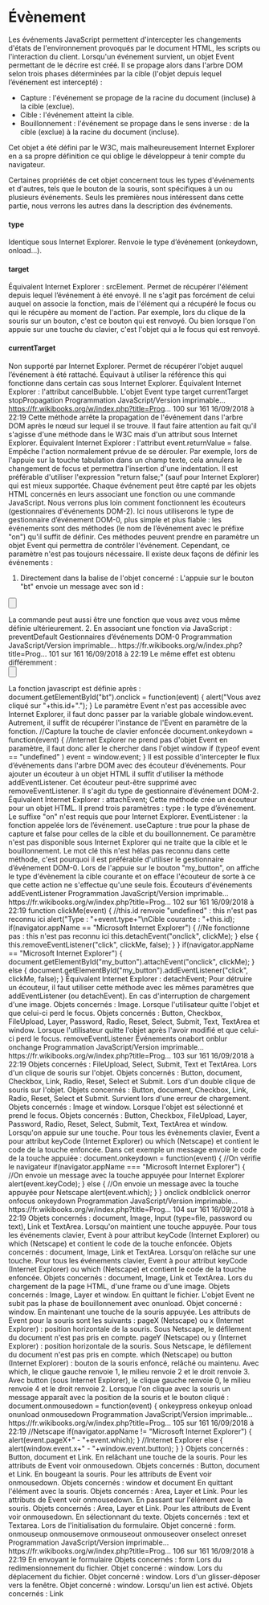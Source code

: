 # Évènement
Les événements JavaScript permettent d'intercepter les changements d'états de l'environnement provoqués par le document HTML, les scripts ou l'interaction du client. Lorsqu'un événement survient, un objet Event permettant de le décrire est créé. Il se propage alors dans l'arbre DOM selon trois phases déterminées par la cible (l'objet depuis lequel l’événement est intercepté) :

- Capture : l'événement se propage de la racine du document (incluse) à la cible (exclue).
- Cible : l'événement atteint la cible.
- Bouillonnement : l'événement se propage dans le sens inverse : de la cible (exclue) à la racine du document (incluse).

Cet objet a été défini par le W3C, mais malheureusement Internet Explorer en a sa propre définition ce qui oblige le développeur à tenir compte du navigateur.

Certaines propriétés de cet objet concernent tous les types d'événements et d'autres, tels que le bouton de la souris, sont spécifiques à un ou plusieurs événements. Seuls les premières nous intéressent dans cette partie, nous verrons les autres dans la description des événements.

#### type
Identique sous Internet Explorer.
Renvoie le type d’événement (onkeydown, onload...).

#### target
Équivalent Internet Explorer : srcElement.
Permet de récupérer l'élément depuis lequel l’événement à été envoyé. Il ne s'agit pas forcément de celui auquel on associe la fonction, mais de l'élément qui a récupéré le focus ou qui le récupère au moment de l'action. Par exemple, lors
du clique de la souris sur un bouton, c'est ce bouton qui est renvoyé. Ou bien lorsque l'on appuie sur une touche du clavier, c'est l'objet qui a le focus qui est renvoyé.

#### currentTarget
Non supporté par Internet Explorer.
Permet de récupérer l'objet auquel l’événement à été rattaché. Équivaut à utiliser la référence this qui fonctionne dans
certain cas sous Internet Explorer.
Équivalent Internet Explorer : l'attribut cancelBubble.
L'objet Event
type
target
currentTarget
stopPropagation
Programmation JavaScript/Version imprimable... https://fr.wikibooks.org/w/index.php?title=Prog...
100 sur 161 16/09/2018 à 22:19
Cette méthode arrête la propagation de l'événement dans l'arbre DOM après le nœud sur lequel il se trouve. Il faut faire
attention au fait qu'il s'agisse d'une méthode dans le W3C mais d'un attribut sous Internet Explorer.
Équivalent Internet Explorer : l'attribut event.returnValue = false.
Empêche l'action normalement prévue de se dérouler. Par exemple, lors de l'appuie sur la touche tabulation dans un
champ texte, cela annulera le changement de focus et permettra l'insertion d'une indentation. Il est préférable d'utiliser
l'expression "return false;" (sauf pour Internet Explorer) qui est mieux supportée.
Chaque événement peut être capté par les objets HTML concernés en leurs associant une fonction ou une commande
JavaScript. Nous verrons plus loin comment fonctionnent les écouteurs (gestionnaires d'événements DOM-2). Ici nous
utiliserons le type de gestionnaire d’événement DOM-0, plus simple et plus fiable : les événements sont des méthodes
(le nom de l’événement avec le préfixe "on") qu'il suffit de définir. Ces méthodes peuvent prendre en paramètre un objet
Event qui permettra de contrôler l'événement. Cependant, ce paramètre n'est pas toujours nécessaire.
Il existe deux façons de définir les événements :
1. Directement dans la balise de l'objet concerné :
L'appuie sur le bouton "bt" envoie un message avec son id :
<FORM>
<INPUT type="button" id="bt" onclick="alert('Vous avez cliqué sur '+this.id+'.');">
</FORM>
La commande peut aussi être une fonction que vous avez vous même définie ultérieurement.
2. En associant une fonction via JavaScript :
preventDefault
Gestionnaires d’événements DOM-0
Programmation JavaScript/Version imprimable... https://fr.wikibooks.org/w/index.php?title=Prog...
101 sur 161 16/09/2018 à 22:19
Le même effet est obtenu différemment :
<FORM>
<INPUT type="button" id="bt">
</FORM>
La fonction javascript est définie après :
document.getElementById("bt").onclick = function(event)
{
alert("Vous avez cliqué sur "+this.id+".");
}
Le paramètre Event n'est pas accessible avec Internet Explorer, il faut donc passer par la variable globale window.event.
Autrement, il suffit de récupérer l'instance de l'Event en paramètre de la fonction.
//Capture la touche de clavier enfoncée
document.onkeydown = function(event)
{
//Internet Explorer ne prend pas d'objet Event en paramètre, il faut donc aller le
chercher dans l'objet window
if (typeof event == "undefined" ) event = window.event;
}
Il est possible d'intercepter le flux d’événements dans l'arbre DOM avec des écouteur d’événements. Pour ajouter un
écouteur à un objet HTML il suffit d'utiliser la méthode addEventListener. Cet écouteur peut-être supprimé avec
removeEventListener. Il s'agit du type de gestionnaire d’événement DOM-2.
Équivalent Internet Explorer : attachEvent;
Cette méthode crée un écouteur pour un objet HTML. Il prend trois paramètres :
type : le type d’événement. Le suffixe "on" n'est requis que pour Internet Explorer.
EventListener : la fonction appelée lors de l’événement.
useCapture : true pour la phase de capture et false pour celles de la cible et du
bouillonnement. Ce paramètre n'est pas disponible sous Internet Explorer qui ne traite
que la cible et le bouillonnement.
Le mot clé this n'est hélas pas reconnu dans cette méthode, c'est pourquoi il est préférable d'utiliser le gestionnaire
d’événement DOM-0.
Lors de l'appuie sur le bouton "my_button", on affiche le type d'évènement la cible courante et on
efface l'écouteur de sorte à ce que cette action ne s'effectue qu'une seule fois.
Écouteurs d'événements
addEventListener
Programmation JavaScript/Version imprimable... https://fr.wikibooks.org/w/index.php?title=Prog...
102 sur 161 16/09/2018 à 22:19
function clickMe(event)
{
//this.id renvoie "undefined" : this n'est pas reconnu ici
alert("Type : "+event.type+"\nCible courante : "+this.id);
if(navigator.appName == "Microsoft Internet Explorer")
{
//Ne fonctionne pas : this n'est pas reconnu ici
this.detachEvent("onclick", clickMe);
}
else
{
this.removeEventListener("click", clickMe, false);
}
}
if(navigator.appName == "Microsoft Internet Explorer")
{
document.getElementById("my_button").attachEvent("onclick", clickMe);
}
else
{
document.getElementById("my_button").addEventListener("click", clickMe, false);
}
Équivalent Internet Explorer : detachEvent;
Pour détruire un écouteur, il faut utiliser cette méthode avec les mêmes paramètres que addEventListener (ou
detachEvent).
En cas d'interruption de chargement d'une image.
Objets concernés : Image.
Lorsque l'utilisateur quitte l'objet et que celui-ci perd le focus.
Objets concernés : Button, Checkbox, FileUpload, Layer, Password, Radio, Reset, Select, Submit, Text, TextArea et
window.
Lorsque l'utilisateur quitte l'objet après l'avoir modifié et que celui-ci perd le focus.
removeEventListener
Événements
onabort
onblur
onchange
Programmation JavaScript/Version imprimable... https://fr.wikibooks.org/w/index.php?title=Prog...
103 sur 161 16/09/2018 à 22:19
Objets concernés : FileUpload, Select, Submit, Text et TextArea.
Lors d'un clique de souris sur l'objet.
Objets concernés : Button, document, Checkbox, Link, Radio, Reset, Select et Submit.
Lors d'un double clique de souris sur l'objet.
Objets concernés : Button, document, Checkbox, Link, Radio, Reset, Select et Submit.
Survient lors d'une erreur de chargement.
Objets concernés : Image et window.
Lorsque l'objet est sélectionné et prend le focus.
Objets concernés : Button, Checkbox, FileUpload, Layer, Password, Radio, Reset, Select, Submit, Text, TextArea et
window.
Lorsqu'on appuie sur une touche. Pour tous les évènements clavier, Event a pour attribut keyCode (Internet Explorer) ou
which (Netscape) et contient le code de la touche enfoncée.
Dans cet exemple un message envoie le code de la touche appuiée :
document.onkeydown = function(event)
{
//On vérifie le navigateur
if(navigator.appName === "Microsoft Internet Explorer")
{
//On envoie un message avec la touche appuyée pour Internet Explorer
alert(event.keyCode);
}
else
{
//On envoie un message avec la touche appuyée pour Netscape
alert(event.which);
}
}
onclick
ondblclick
onerror
onfocus
onkeydown
Programmation JavaScript/Version imprimable... https://fr.wikibooks.org/w/index.php?title=Prog...
104 sur 161 16/09/2018 à 22:19
Objets concernés : document, Image, Input (type=file, password ou text), Link et TextArea.
Lorsqu'on maintient une touche appuyée. Pour tous les événements clavier, Event à pour attribut keyCode (Internet
Explorer) ou which (Netscape) et contient le code de la touche enfoncée.
Objets concernés : document, Image, Link et TextArea.
Lorsqu'on relâche sur une touche. Pour tous les événements clavier, Event à pour attribut keyCode (Internet Explorer) ou
which (Netscape) et contient le code de la touche enfoncée.
Objets concernés : document, Image, Link et TextArea.
Lors du chargement de la page HTML, d'une frame ou d'une image.
Objets concernés : Image, Layer et window.
En quittant le fichier. L'objet Event ne subit pas la phase de bouillonnement avec onunload.
Objet concerné : window.
En maintenant une touche de la souris appuyée.
Les attributs de Event pour la souris sont les suivants :
pageX (Netscape) ou x (Internet Explorer) : position horizontale de la souris. Sous
Netscape, le défilement du document n'est pas pris en compte.
pageY (Netscape) ou y (Internet Explorer) : position horizontale de la souris. Sous
Netscape, le défilement du document n'est pas pris en compte.
which (Netscape) ou button (Internet Explorer) : bouton de la souris enfoncé, relâché ou
maintenu. Avec which, le clique gauche renvoie 1, le milieu renvoie 2 et le droit renvoie 3.
Avec button (sous Internet Explorer), le clique gauche renvoie 0, le milieu renvoie 4 et le
droit renvoie 2.
Lorsque l'on clique avec la souris un message apparaît avec la position de la souris et le bouton
cliqué :
document.onmousedown = function(event)
{
onkeypress
onkeyup
onload
onunload
onmousedown
Programmation JavaScript/Version imprimable... https://fr.wikibooks.org/w/index.php?title=Prog...
105 sur 161 16/09/2018 à 22:19
//Netscape
if(navigator.appName != "Microsoft Internet Explorer")
{
alert(event.pageX+" - "+event.which);
}
//Internet Explorer
else
{
alert(window.event.x+" - "+window.event.button);
}
}
Objets concernés : Button, document et Link.
En relâchant une touche de la souris. Pour les attributs de Event voir onmousedown.
Objets concernés : Button, document et Link.
En bougeant la souris. Pour les attributs de Event voir onmousedown.
Objets concernés : window et document
En quittant l'élément avec la souris.
Objets concernés : Area, Layer et Link. Pour les attributs de Event voir onmousedown.
En passant sur l'élément avec la souris.
Objets concernés : Area, Layer et Link. Pour les attributs de Event voir onmousedown.
En sélectionnant du texte.
Objets concernés : text et Textarea.
Lors de l'initialisation du formulaire.
Objet concerné : form.
onmouseup
onmousemove
onmouseout
onmouseover
onselect
onreset
Programmation JavaScript/Version imprimable... https://fr.wikibooks.org/w/index.php?title=Prog...
106 sur 161 16/09/2018 à 22:19
En envoyant le formulaire
Objets concernés : form
Lors du redimensionnement du fichier.
Objet concerné : window.
Lors du déplacement du fichier.
Objet concerné : window.
Lors d'un glisser-déposer vers la fenêtre.
Objet concerné : window.
Lorsqu'un lien est activé.
Objets concernés : Link